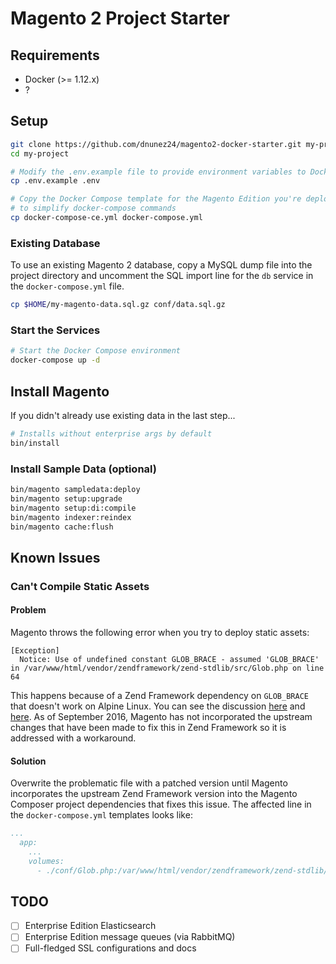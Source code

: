 # Magento 2 Project Starter

## Requirements

* Docker (>= 1.12.x)
* ?

## Setup

```bash
git clone https://github.com/dnunez24/magento2-docker-starter.git my-project
cd my-project

# Modify the .env.example file to provide environment variables to Docker Compose
cp .env.example .env

# Copy the Docker Compose template for the Magento Edition you're deploying
# to simplify docker-compose commands
cp docker-compose-ce.yml docker-compose.yml
```

### Existing Database

To use an existing Magento 2 database, copy a MySQL dump file into the project directory and uncomment the SQL import line for the `db` service in the `docker-compose.yml` file.

```bash
cp $HOME/my-magento-data.sql.gz conf/data.sql.gz
```

### Start the Services

```bash
# Start the Docker Compose environment
docker-compose up -d
```

## Install Magento

If you didn't already use existing data in the last step...

```bash
# Installs without enterprise args by default
bin/install
```

### Install Sample Data (optional)

```bash
bin/magento sampledata:deploy
bin/magento setup:upgrade
bin/magento setup:di:compile
bin/magento indexer:reindex
bin/magento cache:flush
```

## Known Issues

### Can't Compile Static Assets

#### Problem

Magento throws the following error when you try to deploy static assets:

```
[Exception]                                                                                                                                    
  Notice: Use of undefined constant GLOB_BRACE - assumed 'GLOB_BRACE' in /var/www/html/vendor/zendframework/zend-stdlib/src/Glob.php on line 64
```

This happens because of a Zend Framework dependency on `GLOB_BRACE` that doesn't work on Alpine Linux. You can see the discussion [here](https://github.com/magento/magento2/issues/2130) and [here](https://github.com/zendframework/zend-stdlib/issues/58). As of September 2016, Magento has not incorporated the upstream changes that have been made to fix this in Zend Framework so it is addressed with a workaround.

#### Solution

Overwrite the problematic file with a patched version until Magento incorporates the upstream Zend Framework version into the Magento Composer project dependencies that fixes this issue. The affected line in the `docker-compose.yml` templates looks like:

```yaml
...
  app:
    ...
    volumes:
      - ./conf/Glob.php:/var/www/html/vendor/zendframework/zend-stdlib/src/Glob.php
```

## TODO

* [ ] Enterprise Edition Elasticsearch
* [ ] Enterprise Edition message queues (via RabbitMQ)
* [ ] Full-fledged SSL configurations and docs
